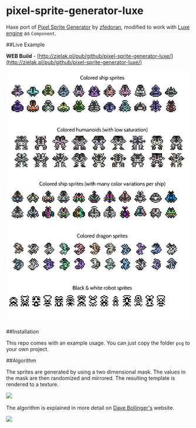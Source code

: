 pixel-sprite-generator-luxe
======================

Haxe port of [Pixel Sprite Generator](https://github.com/zfedoran/pixel-sprite-generator) by [zfedoran](https://github.com/zfedoran), modified to work with [Luxe engine](http://luxeengine.com) as `Component`.

##Live Example

**WEB Build** - [http://zielak.pl/pub/github/pixel-sprite-generator-luxe/](http://zielak.pl/pub/github/pixel-sprite-generator-luxe/)

<img src="https://raw.githubusercontent.com/Zielak/pixel-sprite-generator-luxe/master/doc/screenshot.png">

##Installation

This repo comes with an example usage. You can just copy the folder `psg` to your own project.

##Algorithm

The sprites are generated by using a two dimensional mask. The values in the mask are then randomized and mirrored. The resulting template is rendered to a texture.

<a href="http://web.archive.org/web/20080228054410/http://www.davebollinger.com/works/pixelspaceships/"><img src="https://raw.githubusercontent.com/Zielak/pixel-sprite-generator-luxe/master/doc/algorithm-1.png"></a>

The algorithm is explained in more detail on [Dave Bollinger's](http://web.archive.org/web/20080228054410/http://www.davebollinger.com/works/pixelspaceships/) website.

<a href="http://web.archive.org/web/20080228054410/http://www.davebollinger.com/works/pixelspaceships/"><img src="https://raw.githubusercontent.com/Zielak/pixel-sprite-generator-luxe/master/doc/algorithm-0.png"></a>
